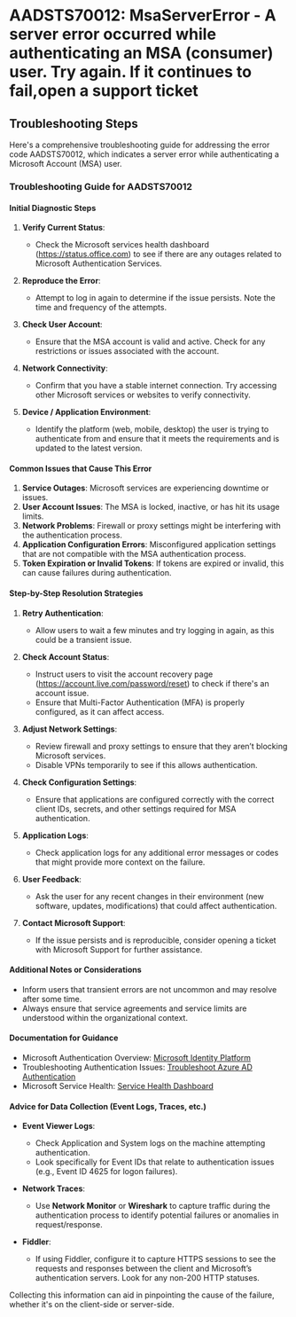 
# AADSTS70012: MsaServerError - A server error occurred while authenticating an MSA (consumer) user. Try again. If it continues to fail,open a support ticket


## Troubleshooting Steps
Here's a comprehensive troubleshooting guide for addressing the error code AADSTS70012, which indicates a server error while authenticating a Microsoft Account (MSA) user.

### Troubleshooting Guide for AADSTS70012

#### Initial Diagnostic Steps
1. **Verify Current Status**:
   - Check the Microsoft services health dashboard (https://status.office.com) to see if there are any outages related to Microsoft Authentication Services.

2. **Reproduce the Error**:
   - Attempt to log in again to determine if the issue persists. Note the time and frequency of the attempts.

3. **Check User Account**:
   - Ensure that the MSA account is valid and active. Check for any restrictions or issues associated with the account.

4. **Network Connectivity**:
   - Confirm that you have a stable internet connection. Try accessing other Microsoft services or websites to verify connectivity.

5. **Device / Application Environment**:
   - Identify the platform (web, mobile, desktop) the user is trying to authenticate from and ensure that it meets the requirements and is updated to the latest version.

#### Common Issues that Cause This Error
1. **Service Outages**: Microsoft services are experiencing downtime or issues.
2. **User Account Issues**: The MSA is locked, inactive, or has hit its usage limits.
3. **Network Problems**: Firewall or proxy settings might be interfering with the authentication process.
4. **Application Configuration Errors**: Misconfigured application settings that are not compatible with the MSA authentication process.
5. **Token Expiration or Invalid Tokens**: If tokens are expired or invalid, this can cause failures during authentication.

#### Step-by-Step Resolution Strategies
1. **Retry Authentication**:
   - Allow users to wait a few minutes and try logging in again, as this could be a transient issue.

2. **Check Account Status**:
   - Instruct users to visit the account recovery page (https://account.live.com/password/reset) to check if there's an account issue.
   - Ensure that Multi-Factor Authentication (MFA) is properly configured, as it can affect access.

3. **Adjust Network Settings**:
   - Review firewall and proxy settings to ensure that they aren’t blocking Microsoft services.
   - Disable VPNs temporarily to see if this allows authentication.

4. **Check Configuration Settings**:
   - Ensure that applications are configured correctly with the correct client IDs, secrets, and other settings required for MSA authentication.

5. **Application Logs**:
   - Check application logs for any additional error messages or codes that might provide more context on the failure.

6. **User Feedback**:
   - Ask the user for any recent changes in their environment (new software, updates, modifications) that could affect authentication.

7. **Contact Microsoft Support**:
   - If the issue persists and is reproducible, consider opening a ticket with Microsoft Support for further assistance.

#### Additional Notes or Considerations
- Inform users that transient errors are not uncommon and may resolve after some time.
- Always ensure that service agreements and service limits are understood within the organizational context.

#### Documentation for Guidance
- Microsoft Authentication Overview: [Microsoft Identity Platform](https://docs.microsoft.com/en-us/azure/active-directory/develop/)
- Troubleshooting Authentication Issues: [Troubleshoot Azure AD Authentication](https://docs.microsoft.com/en-us/azure/active-directory/develop/troubleshoot-authentication)
- Microsoft Service Health: [Service Health Dashboard](https://status.office.com)

#### Advice for Data Collection (Event Logs, Traces, etc.)
- **Event Viewer Logs**:
  - Check Application and System logs on the machine attempting authentication.
  - Look specifically for Event IDs that relate to authentication issues (e.g., Event ID 4625 for logon failures).

- **Network Traces**:
  - Use **Network Monitor** or **Wireshark** to capture traffic during the authentication process to identify potential failures or anomalies in request/response.

- **Fiddler**:
  - If using Fiddler, configure it to capture HTTPS sessions to see the requests and responses between the client and Microsoft’s authentication servers. Look for any non-200 HTTP statuses.

Collecting this information can aid in pinpointing the cause of the failure, whether it's on the client-side or server-side.